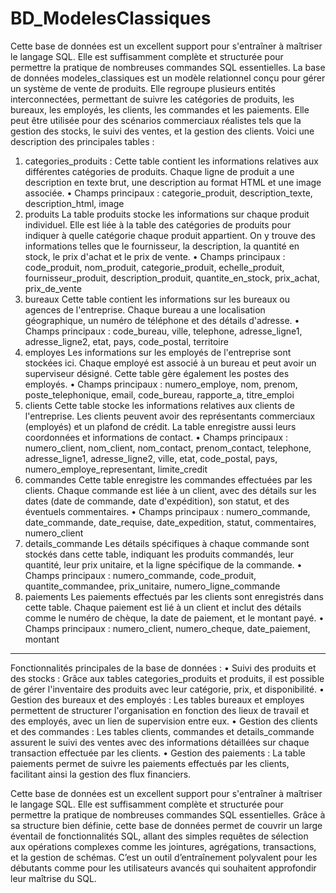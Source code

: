 # BD_ModelesClassiques
Cette base de données est un excellent support pour s'entraîner à maîtriser le langage SQL. Elle est suffisamment complète et structurée pour permettre la pratique de nombreuses commandes SQL essentielles. 
La base de données modeles_classiques est un modèle relationnel conçu pour gérer un système de vente de produits. Elle regroupe plusieurs entités interconnectées, permettant de suivre les catégories de produits, les bureaux, les employés, les clients, les commandes et les paiements. Elle peut être utilisée pour des scénarios commerciaux réalistes tels que la gestion des stocks, le suivi des ventes, et la gestion des clients. Voici une description des principales tables :
1. categories_produits : Cette table contient les informations relatives aux différentes catégories de produits. Chaque ligne de produit a une description en texte brut, une description au format HTML et une image associée.
  •	Champs principaux : categorie_produit, description_texte, description_html, image
2. produits 
La table produits stocke les informations sur chaque produit individuel. Elle est liée à la table des catégories de produits pour indiquer à quelle catégorie chaque produit appartient. On y trouve des informations telles que le fournisseur, la description, la quantité en stock, le prix d'achat et le prix de vente.
•	Champs principaux : code_produit, nom_produit, categorie_produit, echelle_produit, fournisseur_produit, description_produit, quantite_en_stock, prix_achat, prix_de_vente
3. bureaux 
Cette table contient les informations sur les bureaux ou agences de l'entreprise. Chaque bureau a une localisation géographique, un numéro de téléphone et des détails d'adresse.
•	Champs principaux : code_bureau, ville, telephone, adresse_ligne1, adresse_ligne2, etat, pays, code_postal, territoire
4. employes 
Les informations sur les employés de l'entreprise sont stockées ici. Chaque employé est associé à un bureau et peut avoir un superviseur désigné. Cette table gère également les postes des employés.
•	Champs principaux : numero_employe, nom, prenom, poste_telephonique, email, code_bureau, rapporte_a, titre_emploi
5. clients 
Cette table stocke les informations relatives aux clients de l'entreprise. Les clients peuvent avoir des représentants commerciaux (employés) et un plafond de crédit. La table enregistre aussi leurs coordonnées et informations de contact.
•	Champs principaux : numero_client, nom_client, nom_contact, prenom_contact, telephone, adresse_ligne1, adresse_ligne2, ville, etat, code_postal, pays, numero_employe_representant, limite_credit
6. commandes 
Cette table enregistre les commandes effectuées par les clients. Chaque commande est liée à un client, avec des détails sur les dates (date de commande, date d'expédition), son statut, et des éventuels commentaires.
•	Champs principaux : numero_commande, date_commande, date_requise, date_expedition, statut, commentaires, numero_client
7. details_commande 
Les détails spécifiques à chaque commande sont stockés dans cette table, indiquant les produits commandés, leur quantité, leur prix unitaire, et la ligne spécifique de la commande.
•	Champs principaux : numero_commande, code_produit, quantite_commandee, prix_unitaire, numero_ligne_commande
8. paiements 
Les paiements effectués par les clients sont enregistrés dans cette table. Chaque paiement est lié à un client et inclut des détails comme le numéro de chèque, la date de paiement, et le montant payé.
•	Champs principaux : numero_client, numero_cheque, date_paiement, montant
________________________________________
Fonctionnalités principales de la base de données :
•	Suivi des produits et des stocks : Grâce aux tables categories_produits et produits, il est possible de gérer l'inventaire des produits avec leur catégorie, prix, et disponibilité.
•	Gestion des bureaux et des employés : Les tables bureaux et employes permettent de structurer l'organisation en fonction des lieux de travail et des employés, avec un lien de supervision entre eux.
•	Gestion des clients et des commandes : Les tables clients, commandes et details_commande assurent le suivi des ventes avec des informations détaillées sur chaque transaction effectuée par les clients.
•	Gestion des paiements : La table paiements permet de suivre les paiements effectués par les clients, facilitant ainsi la gestion des flux financiers.

Cette base de données est un excellent support pour s'entraîner à maîtriser le langage SQL. Elle est suffisamment complète et structurée pour permettre la pratique de nombreuses commandes SQL essentielles. 
Grâce à sa structure bien définie, cette base de données permet de couvrir un large éventail de fonctionnalités SQL, allant des simples requêtes de sélection aux opérations complexes comme les jointures, agrégations, transactions, et la gestion de schémas. C’est un outil d’entraînement polyvalent pour les débutants comme pour les utilisateurs avancés qui souhaitent approfondir leur maîtrise du SQL.
